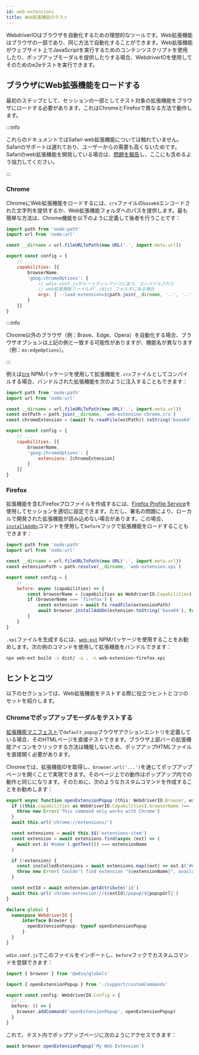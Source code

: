 ```yaml
---
id: web-extensions
title: Web拡張機能のテスト
---
```


WebdriverIOはブラウザを自動化するための理想的なツールです。Web拡張機能はブラウザの一部であり、同じ方法で自動化することができます。Web拡張機能がウェブサイト上でJavaScriptを実行するためのコンテンツスクリプトを使用したり、ポップアップモーダルを提供したりする場合、WebdriverIOを使用してそのためのe2eテストを実行できます。

## ブラウザにWeb拡張機能をロードする

最初のステップとして、セッションの一部としてテスト対象の拡張機能をブラウザにロードする必要があります。これはChromeとFirefoxで異なる方法で動作します。

:::info

これらのドキュメントではSafari web拡張機能については触れていません。Safariのサポートは遅れており、ユーザーからの需要も高くないためです。Safariのweb拡張機能を開発している場合は、[問題を報告](https://github.com/webdriverio/webdriverio/issues/new?assignees=&labels=Docs+%F0%9F%93%96%2CNeeds+Triaging+%E2%8F%B3&template=documentation.yml&title=%5B%F0%9F%93%96+Docs%5D%3A+%3Ctitle%3E)し、ここにも含めるよう協力してください。

:::

### Chrome

ChromeにWeb拡張機能をロードするには、`crx`ファイルの`base64`エンコードされた文字列を提供するか、Web拡張機能フォルダへのパスを提供します。最も簡単な方法は、Chrome機能を以下のように定義して後者を行うことです：

```js wdio.conf.js
import path from 'node:path'
import url from 'node:url'

const __dirname = url.fileURLToPath(new URL('.', import.meta.url))

export const config = {
    // ...
    capabilities: [{
        browserName,
        'goog:chromeOptions': {
            // wdio.conf.jsがルートディレクトリにあり、コンパイルされた
            // web拡張機能ファイルが`./dist`フォルダにある場合
            args: [`--load-extension=${path.join(__dirname, '..', '..', 'dist')}`]
        }
    }]
}
```

:::info

Chrome以外のブラウザ（例：Brave、Edge、Opera）を自動化する場合、ブラウザオプションは上記の例と一致する可能性がありますが、機能名が異なります（例：`ms:edgeOptions`）。

:::

例えば[crx](https://www.npmjs.com/package/crx) NPMパッケージを使用して拡張機能を`.crx`ファイルとしてコンパイルする場合、バンドルされた拡張機能を次のように注入することもできます：

```js wdio.conf.js
import path from 'node:path'
import url from 'node:url'

const __dirname = url.fileURLToPath(new URL('.', import.meta.url))
const extPath = path.join(__dirname, `web-extension-chrome.crx`)
const chromeExtension = (await fs.readFile(extPath)).toString('base64')

export const config = {
    // ...
    capabilities: [{
        browserName,
        'goog:chromeOptions': {
            extensions: [chromeExtension]
        }
    }]
}
```

### Firefox

拡張機能を含むFirefoxプロファイルを作成するには、[Firefox Profile Service](/docs/firefox-profile-service)を使用してセッションを適切に設定できます。ただし、署名の問題により、ローカルで開発された拡張機能が読み込めない場合があります。この場合、[`installAddOn`](/docs/api/gecko#installaddon)コマンドを使用して`before`フックで拡張機能をロードすることもできます：

```js wdio.conf.js
import path from 'node:path'
import url from 'node:url'

const __dirname = url.fileURLToPath(new URL('.', import.meta.url))
const extensionPath = path.resolve(__dirname, `web-extension.xpi`)

export const config = {
    // ...
    before: async (capabilities) => {
        const browserName = (capabilities as WebdriverIO.Capabilities).browserName
        if (browserName === 'firefox') {
            const extension = await fs.readFile(extensionPath)
            await browser.installAddOn(extension.toString('base64'), true)
        }
    }
}
```

`.xpi`ファイルを生成するには、[`web-ext`](https://www.npmjs.com/package/web-ext) NPMパッケージを使用することをお勧めします。次の例のコマンドを使用して拡張機能をバンドルできます：

```sh
npx web-ext build -s dist/ -a . -n web-extension-firefox.xpi
```

## ヒントとコツ

以下のセクションでは、Web拡張機能をテストする際に役立つヒントとコツのセットを紹介します。

### Chromeでポップアップモーダルをテストする

[拡張機能マニフェスト](https://developer.mozilla.org/en-US/docs/Mozilla/Add-ons/WebExtensions/manifest.json/browser_action)で`default_popup`ブラウザアクションエントリを定義している場合、そのHTMLページを直接テストできます。ブラウザ上部バーの拡張機能アイコンをクリックする方法は機能しないため、ポップアップHTMLファイルを直接開く必要があります。

Chromeでは、拡張機能IDを取得し、`browser.url('...')`を通じてポップアップページを開くことで実現できます。そのページ上での動作はポップアップ内での動作と同じになります。そのために、次のようなカスタムコマンドを作成することをお勧めします：

```ts customCommand.ts
export async function openExtensionPopup (this: WebdriverIO.Browser, extensionName: string, popupUrl = 'index.html') {
  if ((this.capabilities as WebdriverIO.Capabilities).browserName !== 'chrome') {
    throw new Error('This command only works with Chrome')
  }
  await this.url('chrome://extensions/')

  const extensions = await this.$$('extensions-item')
  const extension = await extensions.find(async (ext) => (
    await ext.$('#name').getText()) === extensionName
  )

  if (!extension) {
    const installedExtensions = await extensions.map((ext) => ext.$('#name').getText())
    throw new Error(`Couldn't find extension "${extensionName}", available installed extensions are "${installedExtensions.join('", "')}"`)
  }

  const extId = await extension.getAttribute('id')
  await this.url(`chrome-extension://${extId}/popup/${popupUrl}`)
}

declare global {
  namespace WebdriverIO {
      interface Browser {
        openExtensionPopup: typeof openExtensionPopup
      }
  }
}
```

`wdio.conf.js`でこのファイルをインポートし、`before`フックでカスタムコマンドを登録できます：

```ts wdio.conf.ts
import { browser } from '@wdio/globals'

import { openExtensionPopup } from './support/customCommands'

export const config: WebdriverIO.Config = {
  // ...
  before: () => {
    browser.addCommand('openExtensionPopup', openExtensionPopup)
  }
}
```

これで、テスト内でポップアップページに次のようにアクセスできます：

```ts
await browser.openExtensionPopup('My Web Extension')
```
